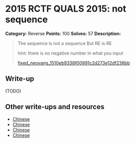# 2015 RCTF QUALS 2015: not sequence

**Category:** Reverse
**Points:** 100
**Solves:** 57
**Description:**

> The sequence is not a sequence But RE is RE
> 
> 
> hint: there is no negative number in what you input
> 
> 
> [fixed_neoyang_1510eb9338f00991c2d273e12df236bb](./fixed_neoyang_1510eb9338f00991c2d273e12df236bb)


## Write-up

(TODO)

## Other write-ups and resources

* [Chinese](https://www.iret.xyz/article.aspx/rctf2015_reverse)
* [Chinese](http://bobao.360.cn/ctf/learning/155.html)
* [Chinese](http://www.purpleroc.com/md/RCTF-WriteUp.html)
* [Chinese](http://www.heysec.org/archives/85)
